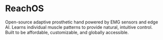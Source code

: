 # ReachOS
Open-source adaptive prosthetic hand powered by EMG sensors and edge AI.  Learns individual muscle patterns to provide natural, intuitive control.  Built to be affordable, customizable, and globally accessible.
